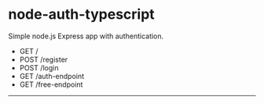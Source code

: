 # node-auth-typescript

Simple node.js Express app with authentication.

- GET /
- POST /register
- POST /login
- GET /auth-endpoint
- GET /free-endpoint

<hr>

